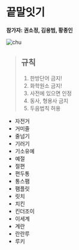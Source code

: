 # 끝말잇기

**참가자: 권소정, 김용범, 황종인**

![chu](https://i.pinimg.com/originals/0c/b5/7c/0cb57ca1043f34fb720c5630a3677e99.gif)

>## 규칙
>1. 한방단어 금지!
>2. 화학원소 금지!
>3. 사전에 있으면 인정
>4. 동사, 형용사 금지
>5. 두음법칙 허용

- 자전거
- 거미줄
- 줄넘기
- 기러기
- 기소유예
- 예절
- 절편
- 편두통  
- 통스팸
- 팸플릿
- 릿치
- 치킨
- 킨더조이
- 이세계
- 계란
- 란란루
- 루키